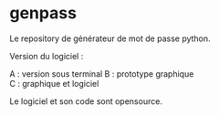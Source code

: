 # genpass
Le repository de générateur de mot de passe python.

Version du logiciel :

  A : version sous terminal
                                                                                                     B : prototype graphique  
  C : graphique et logiciel

Le logiciel et son code sont opensource.
